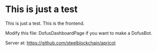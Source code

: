 # This is just a test

This is just a test. This is the frontend.

Modify this file: DofusDashboardPage if you want to make a DofusBot.

Server at: https://github.com/steelblockchain/apricot
